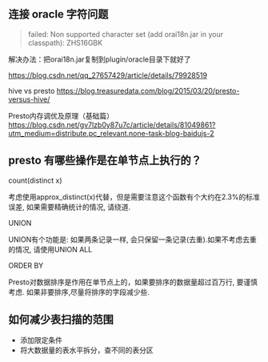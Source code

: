 ## 连接 oracle 字符问题

> failed: Non supported character set (add orai18n.jar in your classpath): ZHS16GBK

解决办法：把orai18n.jar复制到plugin/oracle目录下就好了



https://blog.csdn.net/qq_27657429/article/details/79928519

hive vs presto https://blog.treasuredata.com/blog/2015/03/20/presto-versus-hive/

Presto内存调优及原理（基础篇）https://blog.csdn.net/gv7lzb0y87u7c/article/details/81049861?utm_medium=distribute.pc_relevant.none-task-blog-baidujs-2


## presto 有哪些操作是在单节点上执行的？

count(distinct x)

考虑使用approx_distinct(x)代替，但是需要注意这个函数有个大约在2.3%的标准误差, 如果需要精确统计的情况, 请绕道.

UNION

UNION有个功能是: 如果两条记录一样, 会只保留一条记录(去重).如果不考虑去重的情况, 请使用UNION ALL

ORDER BY

Presto对数据排序是作用在单节点上的，如果要排序的数据量超过百万行, 要谨慎考虑. 如果非要排序,尽量将排序的字段减少些.

## 如何减少表扫描的范围

- 添加限定条件
- 将大数据量的表水平拆分，查不同的表分区

